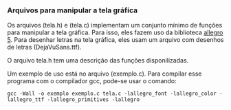 ### Arquivos para manipular a tela gráfica

Os arquivos (tela.h) e (tela.c) implementam um conjunto mínimo de funções para manipular a tela gráfica.
Para isso, eles fazem uso da biblioteca [allegro 5](https://github.com/liballeg/allegro5).
Para desenhar letras na tela gráfica, eles usam um arquivo com desenhos de letras (DejaVuSans.ttf).

O arquivo tela.h tem uma descrição das funções disponilizadas.

Um exemplo de uso está no arquivo (exemplo.c).
Para compilar esse programa com o compilador gcc, pode-se usar o comando:
```
gcc -Wall -o exemplo exemplo.c tela.c -lallegro_font -lallegro_color -lallegro_ttf -lallegro_primitives -lallegro
```
